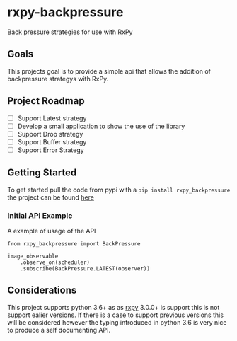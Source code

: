 # rxpy-backpressure
Back pressure strategies for use with RxPy

## Goals
This projects goal is to provide a simple api that allows the addition of backpressure strategys with RxPy. 

## Project Roadmap
- [ ] Support Latest strategy
- [ ] Develop a small application to show the use of the library
- [ ] Support Drop strategy
- [ ] Support Buffer strategy
- [ ] Support Error Strategy

## Getting Started
To get started pull the code from pypi with a ```pip install rxpy_backpressure``` the project can be found [here](https://pypi.org/project/rxpy-backpressure/)

### Initial API Example

A example of usage of the API

```
from rxpy_backpressure import BackPressure

image_observable
    .observe_on(scheduler)
    .subscribe(BackPressure.LATEST(observer))
```

## Considerations
This project supports python 3.6+ as as [rxpy](https://github.com/ReactiveX/RxPY)
3.0.0+ is support this is not support ealier versions. If there is a 
case to support previous versions this will be considered however the 
typing introduced in python 3.6 is very nice to produce a self documenting API. 
